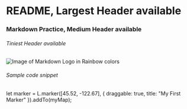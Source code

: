 # README, Largest Header available
### Markdown Practice, Medium Header available 
###### Tiniest Header available



![Image of Markdown Logo in Rainbow colors](https://css-tricks.com/wp-content/uploads/2016/01/choose-markdown.jpg)

###### Sample code snippet 
let marker = L.marker([45.52, -122.67], {
  draggable: true,
  title: "My First Marker"
}).addTo(myMap);




























 
